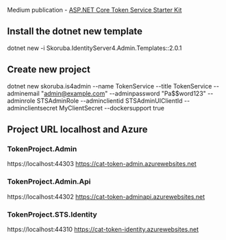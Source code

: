 
Medium publication - [ASP.NET Core Token Service Starter Kit](https://medium.com/scrum-and-coke/asp-net-core-token-service-starter-kit-f63bfdc0bbde)

## Install the dotnet new template
dotnet new -i Skoruba.IdentityServer4.Admin.Templates::2.0.1

## Create new project
dotnet new skoruba.is4admin --name TokenService --title TokenService --adminemail "admin@example.com" --adminpassword "Pa$$word123" --adminrole STSAdminRole --adminclientid STSAdminUIClientId --adminclientsecret MyClientSecret --dockersupport true

## Project URL localhost and Azure
### TokenProject.Admin 
https://localhost:44303 
https://cat-token-admin.azurewebsites.net

### TokenProject.Admin.Api
https://localhost:44302
https://cat-token-adminapi.azurewebsites.net

### TokenProject.STS.Identity
https://localhost:44310
https://cat-token-identity.azurewebsites.net